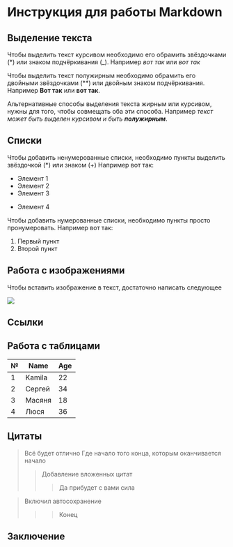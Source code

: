 # Инструкция для работы Markdown

## Выделение текста

Чтобы выделить текст курсивом необходимо его обрамить звёздочками (*) или знаком подчёркивания (_). Например *вот так* или _вот так_

Чтобы выделить текст полужирным необходимо обрамить его двойными звёздочками (**) или двойным знаком подчёркивания. Например **Вот так** или __вот так__.

Альтернативные способы выделения текста жирным или курсивом, нужны для того, чтобы совмещать оба эти способа. Например _текст может быть выделен курсивом и быть **полужирным**_. 

## Списки

Чтобы добавить ненумерованные списки, необходимо пункты выделить звёздочкой (*) или знаком (+)
Например вот так:
* Элемент 1
* Элемент 2
* Элемент 3
+ Элемент 4

Чтобы добавить нумерованные списки, необходимо пункты просто пронумеровать.
Например вот так:
1. Первый пункт
2. Второй пункт


## Работа с изображениями 

Чтобы вставить изображение в текст, достаточно написать следующее 

![](Teftelka.jpg)


## Ссылки

## Работа с таблицами
№|Name|Age
-|----|---
1|Kamila|22
2|Сергей|34
3|Масяня|18
4|Люся|36



## Цитаты
>Всё будет отлично
>Где начало того конца, которым оканчивается начало
>>Добавление вложенных цитат
>>>Да прибудет с вами сила

>Включил автосохранение
>>>Конец

## Заключение

[def]: Teftelka.jpg